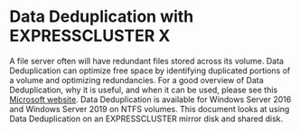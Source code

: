# Data Deduplication with EXPRESSCLUSTER X
A file server often will have redundant files stored across its volume. Data Deduplication can optimize free space by identifying duplicated portions of a volume and optimizing redundancies. For a good overview of Data Deduplication, why it is useful, and when it can be used, please see this [Microsoft website](https://docs.microsoft.com/en-us/windows-server/storage/data-deduplication/overview). Data Deduplication is available for Windows Server 2016 and Windows Server 2019 on NTFS volumes. This document looks at using Data Deduplication on an EXPRESSCLUSTER mirror disk and shared disk.


